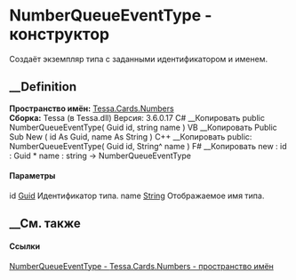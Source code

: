 # NumberQueueEventType - конструктор
Создаёт экземпляр типа с заданными идентификатором и именем.
##  __Definition
 **Пространство имён:** [Tessa.Cards.Numbers](N_Tessa_Cards_Numbers.htm)  
 **Сборка:** Tessa (в Tessa.dll) Версия: 3.6.0.17
C# __Копировать
     public NumberQueueEventType(
    	Guid id,
    	string name
    )
VB __Копировать
     Public Sub New ( 
    	id As Guid,
    	name As String
    )
C++ __Копировать
     public:
    NumberQueueEventType(
    	Guid id, 
    	String^ name
    )
F# __Копировать
     new : 
            id : Guid * 
            name : string -> NumberQueueEventType
#### Параметры
id [Guid](https://learn.microsoft.com/dotnet/api/system.guid)
    Идентификатор типа.
name [String](https://learn.microsoft.com/dotnet/api/system.string)
    Отображаемое имя типа.
##  __См. также
#### Ссылки
[NumberQueueEventType - ](T_Tessa_Cards_Numbers_NumberQueueEventType.htm)
[Tessa.Cards.Numbers - пространство имён](N_Tessa_Cards_Numbers.htm)
